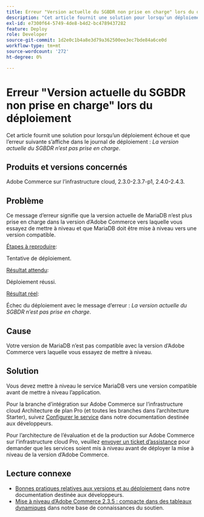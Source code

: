 ```yaml
---
title: Erreur "Version actuelle du SGBDR non prise en charge" lors du déploiement
description: "Cet article fournit une solution pour lorsqu’un déploiement échoue et que l’erreur suivante s’affiche dans le journal de déploiement : *la version actuelle du SGBDR n’est pas prise en charge*."
exl-id: e7300f64-5749-4de8-b4d2-bc4789437282
feature: Deploy
role: Developer
source-git-commit: 1d2e0c1b4a8e3d79a362500ee3ec7bde84a6ce0d
workflow-type: tm+mt
source-wordcount: '272'
ht-degree: 0%

---
```


# Erreur &quot;Version actuelle du SGBDR non prise en charge&quot; lors du déploiement

Cet article fournit une solution pour lorsqu’un déploiement échoue et que l’erreur suivante s’affiche dans le journal de déploiement : *La version actuelle du SGBDR n’est pas prise en charge*.

## Produits et versions concernés

Adobe Commerce sur l’infrastructure cloud, 2.3.0-2.3.7-p1, 2.4.0-2.4.3.

## Problème

Ce message d’erreur signifie que la version actuelle de MariaDB n’est plus prise en charge dans la version d’Adobe Commerce vers laquelle vous essayez de mettre à niveau et que MariaDB doit être mise à niveau vers une version compatible.


<u>Étapes à reproduire</u>:

Tentative de déploiement.

<u>Résultat attendu</u>:

Déploiement réussi.

<u>Résultat réel</u>:

Échec du déploiement avec le message d’erreur : *La version actuelle du SGBDR n’est pas prise en charge*.

## Cause

Votre version de MariaDB n’est pas compatible avec la version d’Adobe Commerce vers laquelle vous essayez de mettre à niveau.

## Solution

Vous devez mettre à niveau le service MariaDB vers une version compatible avant de mettre à niveau l’application.


Pour la branche d’intégration sur Adobe Commerce sur l’infrastructure cloud Architecture de plan Pro (et toutes les branches dans l’architecture Starter), suivez [Configurer le service](https://devdocs.magento.com/cloud/project/services.html) dans notre documentation destinée aux développeurs.

Pour l’architecture de l’évaluation et de la production sur Adobe Commerce sur l’infrastructure cloud Pro, veuillez [envoyer un ticket d’assistance](/help/help-center-guide/help-center/magento-help-center-user-guide.md#submit-ticket) pour demander que les services soient mis à niveau avant de déployer la mise à niveau de la version d’Adobe Commerce.


## Lecture connexe

* [Bonnes pratiques relatives aux versions et au déploiement](https://devdocs.magento.com/cloud/reference/discover-deploy.html#best-practices) dans notre documentation destinée aux développeurs.
* [Mise à niveau d’Adobe Commerce 2.3.5 : compacte dans des tableaux dynamiques](https://experienceleague.adobe.com/docs/commerce-operations/implementation-playbook/best-practices/maintenance/commerce-235-upgrade-prerequisites-mariadb.html) dans notre base de connaissances du soutien.
